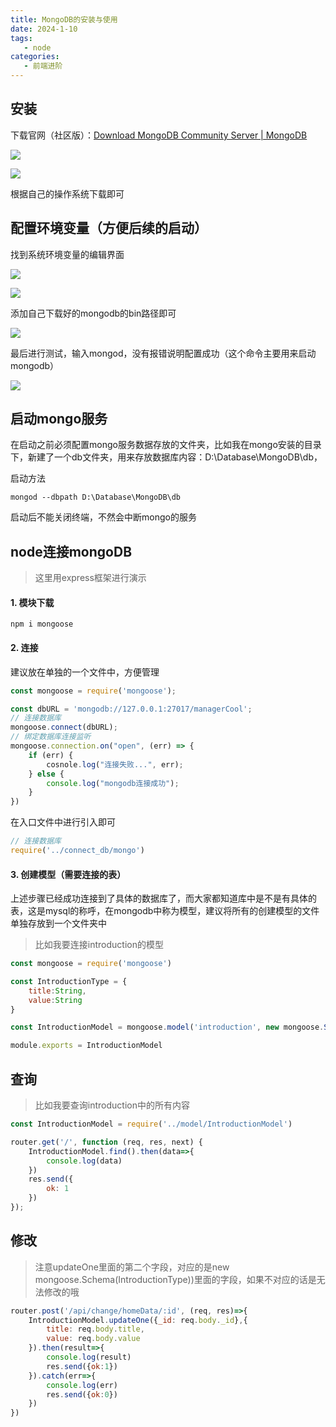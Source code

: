 ```yaml
---
title: MongoDB的安装与使用
date: 2024-1-10
tags:
   - node
categories:
   - 前端进阶
---
```




## 安装

下载官网（社区版）：[Download MongoDB Community Server | MongoDB](https://www.mongodb.com/try/download/community)

![](https://pic.imgdb.cn/item/664dde63d9c307b7e9044d04.png)

![](https://pic.imgdb.cn/item/664dde63d9c307b7e9044d1c.png)

根据自己的操作系统下载即可

## 配置环境变量（方便后续的启动）

找到系统环境变量的编辑界面

![](https://pic.imgdb.cn/item/664dde63d9c307b7e9044d2a.png)

![](https://pic.imgdb.cn/item/664dde63d9c307b7e9044d48.png)

添加自己下载好的mongodb的bin路径即可

![](https://pic.imgdb.cn/item/664dde63d9c307b7e9044d5a.png)

最后进行测试，输入mongod，没有报错说明配置成功（这个命令主要用来启动mongodb）

![](https://pic.imgdb.cn/item/664ddf04d9c307b7e90581ff.png)

## 启动mongo服务

在启动之前必须配置mongo服务数据存放的文件夹，比如我在mongo安装的目录下，新建了一个db文件夹，用来存放数据库内容：D:\Database\MongoDB\db，

启动方法

```shell
mongod --dbpath D:\Database\MongoDB\db
```

启动后不能关闭终端，不然会中断mongo的服务

## node连接mongoDB

> 这里用express框架进行演示

#### 1. 模块下载

```shell
npm i mongoose
```

#### 2. 连接

建议放在单独的一个文件中，方便管理

```js
const mongoose = require('mongoose');

const dbURL = 'mongodb://127.0.0.1:27017/managerCool';
// 连接数据库
mongoose.connect(dbURL);
// 绑定数据库连接监听
mongoose.connection.on("open", (err) => {
    if (err) {
        cosnole.log("连接失败...", err);
    } else {
        console.log("mongodb连接成功");
    }
})
```

在入口文件中进行引入即可

```js
// 连接数据库
require('../connect_db/mongo')
```

#### 3. 创建模型（需要连接的表）

上述步骤已经成功连接到了具体的数据库了，而大家都知道库中是不是有具体的表，这是mysql的称呼，在mongodb中称为模型，建议将所有的创建模型的文件单独存放到一个文件夹中

> 比如我要连接introduction的模型

```js
const mongoose = require('mongoose')

const IntroductionType = {
    title:String,
    value:String
}

const IntroductionModel = mongoose.model('introduction', new mongoose.Schema(IntroductionType))

module.exports = IntroductionModel
```

## 查询

> 比如我要查询introduction中的所有内容

```js
const IntroductionModel = require('../model/IntroductionModel')

router.get('/', function (req, res, next) {
    IntroductionModel.find().then(data=>{
        console.log(data)
    })
    res.send({
        ok: 1
    })
});
```

## 修改

> 注意updateOne里面的第二个字段，对应的是new mongoose.Schema(IntroductionType))里面的字段，如果不对应的话是无法修改的哦

```js
router.post('/api/change/homeData/:id', (req, res)=>{
    IntroductionModel.updateOne({_id: req.body._id},{
        title: req.body.title,
        value: req.body.value
    }).then(result=>{
        console.log(result)
        res.send({ok:1})
    }).catch(err=>{
        console.log(err)
        res.send({ok:0})
    })
})
```


